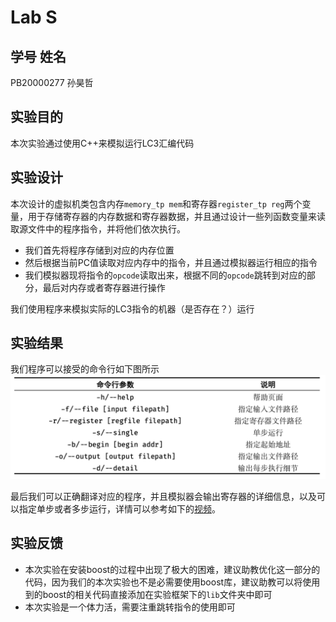 # Lab S

## 学号 姓名

PB20000277 孙昊哲

## 实验目的

本次实验通过使用C++来模拟运行LC3汇编代码

## 实验设计

本次设计的虚拟机类包含内存`memory_tp mem`和寄存器`register_tp reg`两个变量，用于存储寄存器的内存数据和寄存器数据，并且通过设计一些列函数变量来读取源文件中的程序指令，并将他们依次执行。

* 我们首先将程序存储到对应的内存位置
* 然后根据当前PC值读取对应内存中的指令，并且通过模拟器运行相应的指令
* 我们模拟器现将指令的`opcode`读取出来，根据不同的`opcode`跳转到对应的部分，最后对内存或者寄存器进行操作

我们使用程序来模拟实际的LC3指令的机器（是否存在？）运行

## 实验结果

我们程序可以接受的命令行如下图所示
![截屏2023-01-15 下午10.54.37](https://raw.githubusercontent.com/expecto347/Img/main/202301152254859.png)

最后我们可以正确翻译对应的程序，并且模拟器会输出寄存器的详细信息，以及可以指定单步或者多步运行，详情可以参考如下的[视频](https://raw.githubusercontent.com/expecto347/Img/main/202301080021523.mov)。

## 实验反馈

* 本次实验在安装boost的过程中出现了极大的困难，建议助教优化这一部分的代码，因为我们的本次实验也不是必需要使用boost库，建议助教可以将使用到的boost的相关代码直接添加在实验框架下的`lib`文件夹中即可
* 本次实验是一个体力活，需要注重跳转指令的使用即可